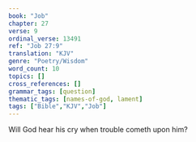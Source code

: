 ```yaml
---
book: "Job"
chapter: 27
verse: 9
ordinal_verse: 13491
ref: "Job 27:9"
translation: "KJV"
genre: "Poetry/Wisdom"
word_count: 10
topics: []
cross_references: []
grammar_tags: [question]
thematic_tags: [names-of-god, lament]
tags: ["Bible","KJV","Job"]
---
```

Will God hear his cry when trouble cometh upon him?
